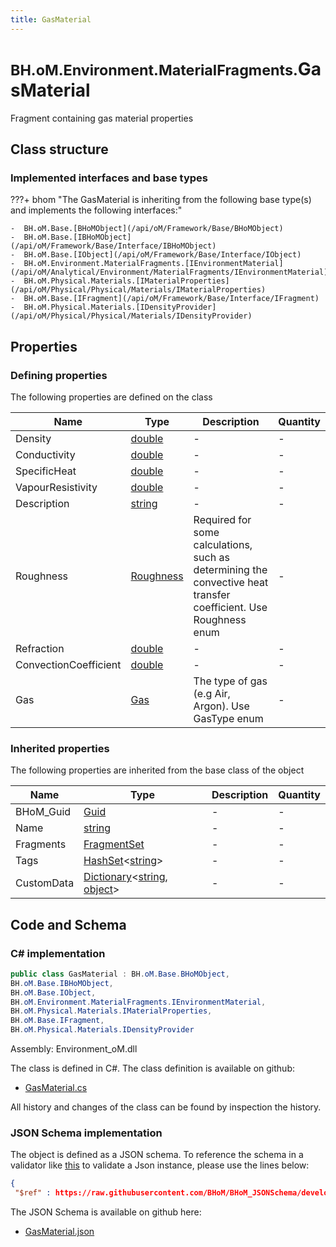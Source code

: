```yaml
---
title: GasMaterial
---
```


# <small>BH.oM.Environment.MaterialFragments.</small>**GasMaterial**

Fragment containing gas material properties

## Class structure

### Implemented interfaces and base types

???+ bhom "The GasMaterial is inheriting from the following base type(s) and implements the following interfaces:"

    -  BH.oM.Base.[BHoMObject](/api/oM/Framework/Base/BHoMObject)
    -  BH.oM.Base.[IBHoMObject](/api/oM/Framework/Base/Interface/IBHoMObject)
    -  BH.oM.Base.[IObject](/api/oM/Framework/Base/Interface/IObject)
    -  BH.oM.Environment.MaterialFragments.[IEnvironmentMaterial](/api/oM/Analytical/Environment/MaterialFragments/IEnvironmentMaterial)
    -  BH.oM.Physical.Materials.[IMaterialProperties](/api/oM/Physical/Physical/Materials/IMaterialProperties)
    -  BH.oM.Base.[IFragment](/api/oM/Framework/Base/Interface/IFragment)
    -  BH.oM.Physical.Materials.[IDensityProvider](/api/oM/Physical/Physical/Materials/IDensityProvider)


## Properties



### Defining properties

The following properties are defined on the class

| Name             | Type             | Description      | Quantity         |
|------------------|------------------|------------------|------------------|
| Density | [double](https://learn.microsoft.com/en-us/dotnet/api/System.Double?view=netstandard-2.0) | - | - |
| Conductivity | [double](https://learn.microsoft.com/en-us/dotnet/api/System.Double?view=netstandard-2.0) | - | - |
| SpecificHeat | [double](https://learn.microsoft.com/en-us/dotnet/api/System.Double?view=netstandard-2.0) | - | - |
| VapourResistivity | [double](https://learn.microsoft.com/en-us/dotnet/api/System.Double?view=netstandard-2.0) | - | - |
| Description | [string](https://learn.microsoft.com/en-us/dotnet/api/System.String?view=netstandard-2.0) | - | - |
| Roughness | [Roughness](/api/oM/Analytical/Environment/MaterialFragments/Enums/Roughness) | Required for some calculations, such as determining the convective heat transfer coefficient. Use Roughness enum | - |
| Refraction | [double](https://learn.microsoft.com/en-us/dotnet/api/System.Double?view=netstandard-2.0) | - | - |
| ConvectionCoefficient | [double](https://learn.microsoft.com/en-us/dotnet/api/System.Double?view=netstandard-2.0) | - | - |
| Gas | [Gas](/api/oM/Analytical/Environment/MaterialFragments/Enums/Gas) | The type of gas (e.g Air, Argon). Use GasType enum | - |


### Inherited properties
The following properties are inherited from the base class of the object

| Name             | Type             | Description      | Quantity         |
|------------------|------------------|------------------|------------------|
| BHoM_Guid | [Guid](https://learn.microsoft.com/en-us/dotnet/api/System.Guid?view=netstandard-2.0) | - | - |
| Name | [string](https://learn.microsoft.com/en-us/dotnet/api/System.String?view=netstandard-2.0) | - | - |
| Fragments | [FragmentSet](/api/oM/Framework/Base/FragmentSet) | - | - |
| Tags | [HashSet](https://learn.microsoft.com/en-us/dotnet/api/System.Collections.Generic.HashSet-1?view=netstandard-2.0)&lt;[string](https://learn.microsoft.com/en-us/dotnet/api/System.String?view=netstandard-2.0)&gt; | - | - |
| CustomData | [Dictionary](https://learn.microsoft.com/en-us/dotnet/api/System.Collections.Generic.Dictionary-2?view=netstandard-2.0)&lt;[string](https://learn.microsoft.com/en-us/dotnet/api/System.String?view=netstandard-2.0), [object](https://learn.microsoft.com/en-us/dotnet/api/System.Object?view=netstandard-2.0)&gt; | - | - |


## Code and Schema

### C# implementation

``` C# title="C#"
public class GasMaterial : BH.oM.Base.BHoMObject,
BH.oM.Base.IBHoMObject,
BH.oM.Base.IObject,
BH.oM.Environment.MaterialFragments.IEnvironmentMaterial,
BH.oM.Physical.Materials.IMaterialProperties,
BH.oM.Base.IFragment,
BH.oM.Physical.Materials.IDensityProvider
```

Assembly: Environment_oM.dll

The class is defined in C#. The class definition is available on github:

- [GasMaterial.cs](https://github.com/BHoM/BHoM/blob/develop/Environment_oM/MaterialFragments\GasMaterial.cs)

All history and changes of the class can be found by inspection the history.
### JSON Schema implementation

The object is defined as a JSON schema. To reference the schema in a validator like [this](https://www.jsonschemavalidator.net/) to validate a Json instance, please use the lines below:

``` json title="JSON Schema"
{
 "$ref" : https://raw.githubusercontent.com/BHoM/BHoM_JSONSchema/develop/Environment_oM/MaterialFragments/GasMaterial.json}
```

The JSON Schema is available on github here:

- [GasMaterial.json](https://github.com/BHoM/BHoM_JSONSchema/blob/develop/Environment_oM/MaterialFragments/GasMaterial.json)
